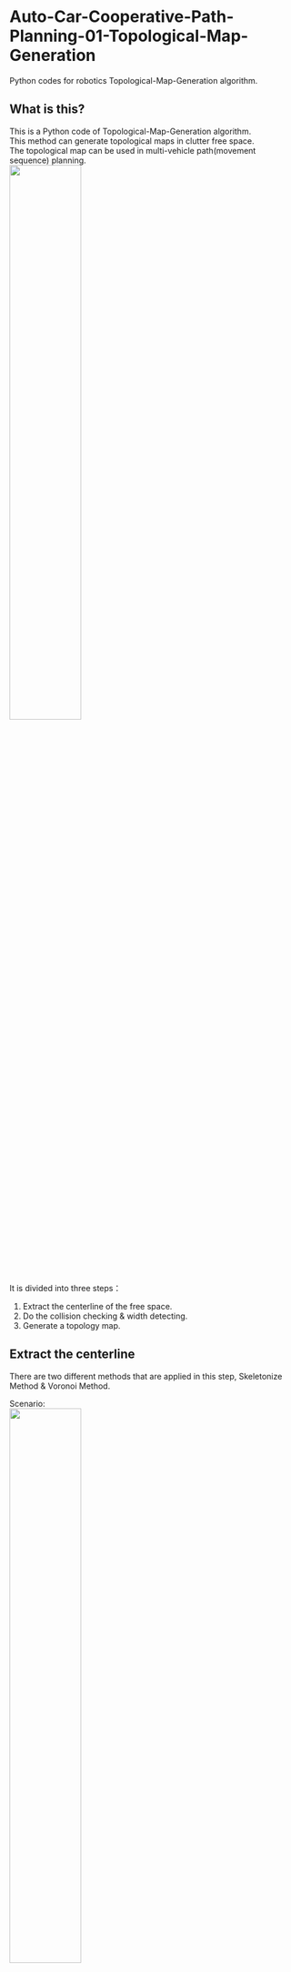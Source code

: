 # Auto-Car-Cooperative-Path-Planning-01-Topological-Map-Generation
Python codes for robotics Topological-Map-Generation algorithm.
## What is this?
This is a Python code of Topological-Map-Generation algorithm. <br>
This method can generate topological maps in clutter free space. <br>
The topological map can be used in multi-vehicle path(movement sequence) planning. <br>
<img src="https://github.com/ChenBohan/Robotics-Path-Planning-Topological-Map-Generation/blob/master/pic/multi-vehicle%20scenario.png" width = "50%" height = "50%" div align=center />

It is divided into three steps： 
1. Extract the centerline of the free space.<br>
2. Do the collision checking & width detecting.<br>
3. Generate a topology map.<br>

## Extract the centerline
There are two different methods that are applied in this step, Skeletonize Method & Voronoi Method.

Scenario:<br>
<img src="https://github.com/ChenBohan/Robotics-Path-Planning-Topological-Map-Generation/blob/master/pic/scenario.png" width = "50%" height = "50%" div align=center />

Grid-based Map:<br>
<img src="https://github.com/ChenBohan/Robotics-Path-Planning-Topological-Map-Generation/blob/master/pic/Grid-based%20map.png" width = "50%" height = "50%" div align=center />

Centerline:<br>
<img src="https://github.com/ChenBohan/Robotics-Path-Planning-Topological-Map-Generation/blob/master/pic/The%20centerline%20of%20the%20road.png" width = "50%" height = "50%" div align=center />

### Skeletonize
Skeletonization reduces binary objects to 1 pixel wide representations.<br> 
This can be useful for feature extraction, or representing an object’s topology.<br>
<img src="https://github.com/ChenBohan/Robotics-Path-Planning-Topological-Map-Generation/blob/master/pic/skeletonize.png" width = "40%" height = "40%" div align=center />

### Voronoi
<img src="https://github.com/ChenBohan/Robotics-Path-Planning-Topological-Map-Generation/blob/master/pic/Learning%20metric-topological%20maps%20for%20indoor%20mobile%20robot%20navigation.png" width = "60%" height = "60%" div align=center />

Ref:
[Learning metric-topological maps for indoor mobile robot navigation](https://www.ri.cmu.edu/pub_files/pub1/thrun_sebastian_1996_1/thrun_sebastian_1996_1.pdf "Learning metric-topological maps for indoor mobile robot navigation")

## Collision checking & Width Detecting
Refine the centerline.

<img src="https://github.com/ChenBohan/Robotics-Path-Planning-Topological-Map-Generation/blob/master/pic/checking%26detecting.png" width = "40%" height = "40%" div align=center />

<img src="https://github.com/ChenBohan/Robotics-Path-Planning-Topological-Map-Generation/blob/master/pic/distance.png" width = "40%" height = "40%" div align=center />

## Generate a Topological Map
According to the rules, generate a topology map based on the centerline.

<img src="https://github.com/ChenBohan/Robotics-Path-Planning-Topological-Map-Generation/blob/master/pic/Topological%20map.png" width = "40%" height = "40%" div align=center />

